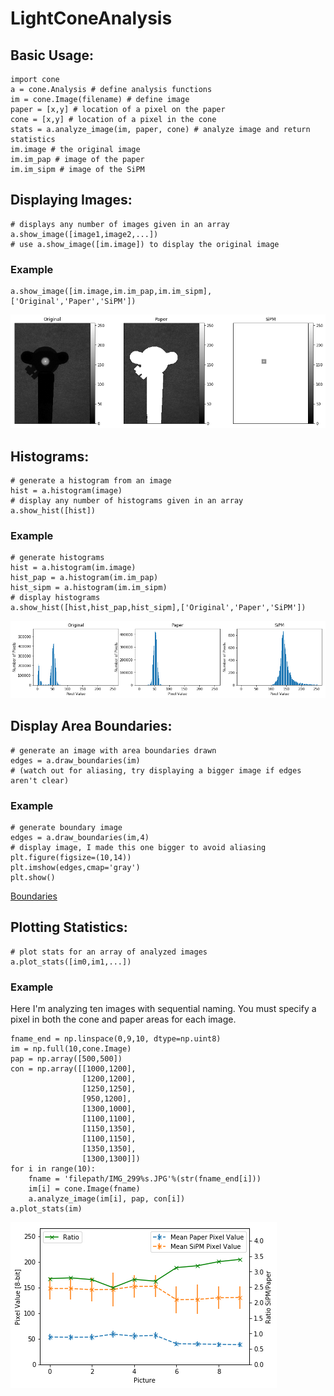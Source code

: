 # LightConeAnalysis

## Basic Usage:
```
import cone
a = cone.Analysis # define analysis functions
im = cone.Image(filename) # define image
paper = [x,y] # location of a pixel on the paper
cone = [x,y] # location of a pixel in the cone
stats = a.analyze_image(im, paper, cone) # analyze image and return statistics
im.image # the original image
im.im_pap # image of the paper
im.im_sipm # image of the SiPM
```

## Displaying Images:
```
# displays any number of images given in an array
a.show_image([image1,image2,...])
# use a.show_image([im.image]) to display the original image
```
### Example
```
a.show_image([im.image,im.im_pap,im.im_sipm],['Original','Paper','SiPM'])
```
![Three Images](/readme_images/three_images.png)

## Histograms:
```
# generate a histogram from an image
hist = a.histogram(image)
# display any number of histograms given in an array
a.show_hist([hist])
```
### Example
```
# generate histograms
hist = a.histogram(im.image)
hist_pap = a.histogram(im.im_pap)
hist_sipm = a.histogram(im.im_sipm)
# display histograms
a.show_hist([hist,hist_pap,hist_sipm],['Original','Paper','SiPM'])
```
![Three Histograms](/readme_images/three_histograms.png)

## Display Area Boundaries:
```
# generate an image with area boundaries drawn
edges = a.draw_boundaries(im)
# (watch out for aliasing, try displaying a bigger image if edges aren't clear)
```
### Example
```
# generate boundary image
edges = a.draw_boundaries(im,4)
# display image, I made this one bigger to avoid aliasing
plt.figure(figsize=(10,14))
plt.imshow(edges,cmap='gray')
plt.show()
```
[Boundaries](/readme_images/edges.png)

## Plotting Statistics:
```
# plot stats for an array of analyzed images
a.plot_stats([im0,im1,...])
```
### Example
Here I'm analyzing ten images with sequential naming. You must specify a pixel in both the cone and paper areas for each image.
```
fname_end = np.linspace(0,9,10, dtype=np.uint8)
im = np.full(10,cone.Image)
pap = np.array([500,500])
con = np.array([[1000,1200],
                [1200,1200],
                [1250,1250],
                [950,1200],
                [1300,1000],
                [1100,1100],
                [1150,1350],
                [1100,1150],
                [1350,1350],
                [1300,1300]])
for i in range(10):
    fname = 'filepath/IMG_299%s.JPG'%(str(fname_end[i]))
    im[i] = cone.Image(fname)
    a.analyze_image(im[i], pap, con[i])
a.plot_stats(im)
```
![Image Statistics](/readme_images/stats.png)
